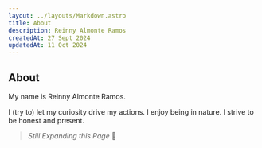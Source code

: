 ```yaml
---
layout: ../layouts/Markdown.astro
title: About
description: Reinny Almonte Ramos
createdAt: 27 Sept 2024
updatedAt: 11 Oct 2024
---
```


## About

My name is Reinny Almonte Ramos.

I (try to) let my curiosity drive my actions. I enjoy being in nature. I strive to be honest and present.

> _Still Expanding this Page_ 🌱
